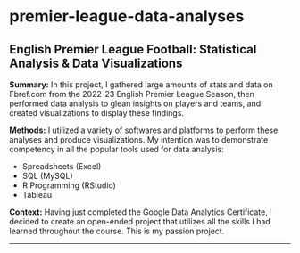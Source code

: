 # premier-league-data-analyses

## English Premier League Football: Statistical Analysis &amp; Data Visualizations

**Summary:** In this project, I gathered large amounts of stats and data on Fbref.com from the 2022-23 English Premier League Season, then performed data analysis to glean insights on players and teams, and created visualizations to display these findings.

**Methods:** I utilized a variety of softwares and platforms to perform these analyses and produce visualizations. My intention was to demonstrate competency in all the popular tools used for data analysis:
* Spreadsheets (Excel)
* SQL (MySQL)
* R Programming (RStudio)
* Tableau

**Context:** Having just completed the Google Data Analytics Certificate, I decided to create an open-ended project that utilizes all the skills I had learned throughout the course. This is my passion project.
__________________________________________________________________________
